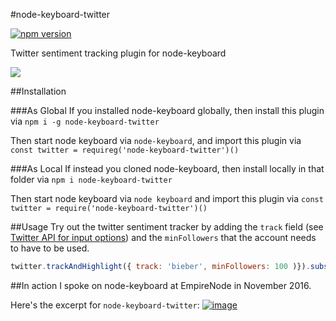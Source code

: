 #node-keyboard-twitter

[![npm version](https://badge.fury.io/js/node-keyboard-twitter.svg)](https://badge.fury.io/js/node-keyboard-twitter) 

Twitter sentiment tracking plugin for node-keyboard

![](https://media.giphy.com/media/26ufoD2nuzU15OkY8/giphy.gif)

##Installation

###As Global
If you installed node-keyboard globally, then install this plugin via `npm i -g node-keyboard-twitter`

Then start node keyboard via `node-keyboard`, and import this plugin via `const twitter = requireg('node-keyboard-twitter')()`

###As Local
If instead you cloned node-keyboard, then install locally in that folder via `npm i node-keyboard-twitter`

Then start node keyboard via `node keyboard` and import this plugin via `const twitter = require('node-keyboard-twitter')()`

##Usage
Try out the twitter sentiment tracker by adding the `track` field (see [Twitter API for input options](https://dev.twitter.com/streaming/overview/request-parameters#track)) and the `minFollowers` that the account needs to have to be used.

```javascript
twitter.trackAndHighlight({ track: 'bieber', minFollowers: 100 )}).subscribe(play)
```

##In action
I spoke on node-keyboard at EmpireNode in November 2016.

Here's the excerpt for `node-keyboard-twitter`:
[![image](https://cloud.githubusercontent.com/assets/799038/20642880/e21b0b90-b3e8-11e6-8053-9271e7bff99c.png)](https://youtu.be/Wa5-DePTWdA?t=1289)
